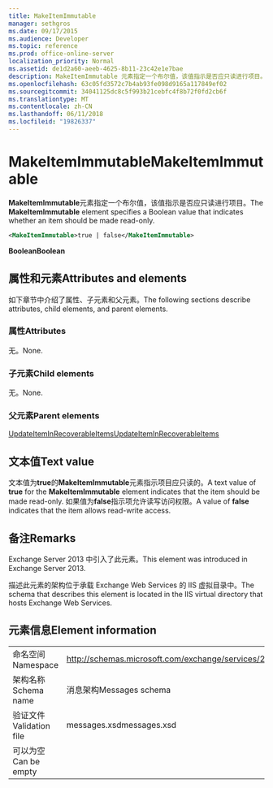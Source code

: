 ```yaml
---
title: MakeItemImmutable
manager: sethgros
ms.date: 09/17/2015
ms.audience: Developer
ms.topic: reference
ms.prod: office-online-server
localization_priority: Normal
ms.assetid: de1d2a60-aeeb-4625-8b11-23c42e1e7bae
description: MakeItemImmutable 元素指定一个布尔值，该值指示是否应只读进行项目。
ms.openlocfilehash: 63c05fd3572c7b4ab93fe098d9165a117849ef02
ms.sourcegitcommit: 34041125dc8c5f993b21cebfc4f8b72f0fd2cb6f
ms.translationtype: MT
ms.contentlocale: zh-CN
ms.lasthandoff: 06/11/2018
ms.locfileid: "19826337"
---
```

# <a name="makeitemimmutable"></a><span data-ttu-id="2d055-103">MakeItemImmutable</span><span class="sxs-lookup"><span data-stu-id="2d055-103">MakeItemImmutable</span></span>

<span data-ttu-id="2d055-104">**MakeItemImmutable**元素指定一个布尔值，该值指示是否应只读进行项目。</span><span class="sxs-lookup"><span data-stu-id="2d055-104">The **MakeItemImmutable** element specifies a Boolean value that indicates whether an item should be made read-only.</span></span> 
  
```XML
<MakeItemImmutable>true | false</MakeItemImmutable>
```

 <span data-ttu-id="2d055-105">**Boolean**</span><span class="sxs-lookup"><span data-stu-id="2d055-105">**Boolean**</span></span>
## <a name="attributes-and-elements"></a><span data-ttu-id="2d055-106">属性和元素</span><span class="sxs-lookup"><span data-stu-id="2d055-106">Attributes and elements</span></span>

<span data-ttu-id="2d055-107">如下章节中介绍了属性、子元素和父元素。</span><span class="sxs-lookup"><span data-stu-id="2d055-107">The following sections describe attributes, child elements, and parent elements.</span></span>
  
### <a name="attributes"></a><span data-ttu-id="2d055-108">属性</span><span class="sxs-lookup"><span data-stu-id="2d055-108">Attributes</span></span>

<span data-ttu-id="2d055-109">无。</span><span class="sxs-lookup"><span data-stu-id="2d055-109">None.</span></span>
  
### <a name="child-elements"></a><span data-ttu-id="2d055-110">子元素</span><span class="sxs-lookup"><span data-stu-id="2d055-110">Child elements</span></span>

<span data-ttu-id="2d055-111">无。</span><span class="sxs-lookup"><span data-stu-id="2d055-111">None.</span></span>
  
### <a name="parent-elements"></a><span data-ttu-id="2d055-112">父元素</span><span class="sxs-lookup"><span data-stu-id="2d055-112">Parent elements</span></span>

[<span data-ttu-id="2d055-113">UpdateItemInRecoverableItems</span><span class="sxs-lookup"><span data-stu-id="2d055-113">UpdateItemInRecoverableItems</span></span>](updateiteminrecoverableitems.md)
  
## <a name="text-value"></a><span data-ttu-id="2d055-114">文本值</span><span class="sxs-lookup"><span data-stu-id="2d055-114">Text value</span></span>

<span data-ttu-id="2d055-115">文本值为**true**的**MakeItemImmutable**元素指示项目应只读的。</span><span class="sxs-lookup"><span data-stu-id="2d055-115">A text value of **true** for the **MakeItemImmutable** element indicates that the item should be made read-only.</span></span> <span data-ttu-id="2d055-116">如果值为**false**指示项允许读写访问权限。</span><span class="sxs-lookup"><span data-stu-id="2d055-116">A value of **false** indicates that the item allows read-write access.</span></span> 
  
## <a name="remarks"></a><span data-ttu-id="2d055-117">备注</span><span class="sxs-lookup"><span data-stu-id="2d055-117">Remarks</span></span>

<span data-ttu-id="2d055-118">Exchange Server 2013 中引入了此元素。</span><span class="sxs-lookup"><span data-stu-id="2d055-118">This element was introduced in Exchange Server 2013.</span></span>
  
<span data-ttu-id="2d055-119">描述此元素的架构位于承载 Exchange Web Services 的 IIS 虚拟目录中。</span><span class="sxs-lookup"><span data-stu-id="2d055-119">The schema that describes this element is located in the IIS virtual directory that hosts Exchange Web Services.</span></span>
  
## <a name="element-information"></a><span data-ttu-id="2d055-120">元素信息</span><span class="sxs-lookup"><span data-stu-id="2d055-120">Element information</span></span>

|||
|:-----|:-----|
|<span data-ttu-id="2d055-121">命名空间</span><span class="sxs-lookup"><span data-stu-id="2d055-121">Namespace</span></span>  <br/> |http://schemas.microsoft.com/exchange/services/2006/messages  <br/> |
|<span data-ttu-id="2d055-122">架构名称</span><span class="sxs-lookup"><span data-stu-id="2d055-122">Schema name</span></span>  <br/> |<span data-ttu-id="2d055-123">消息架构</span><span class="sxs-lookup"><span data-stu-id="2d055-123">Messages schema</span></span>  <br/> |
|<span data-ttu-id="2d055-124">验证文件</span><span class="sxs-lookup"><span data-stu-id="2d055-124">Validation file</span></span>  <br/> |<span data-ttu-id="2d055-125">messages.xsd</span><span class="sxs-lookup"><span data-stu-id="2d055-125">messages.xsd</span></span>  <br/> |
|<span data-ttu-id="2d055-126">可以为空</span><span class="sxs-lookup"><span data-stu-id="2d055-126">Can be empty</span></span>  <br/> ||
   


